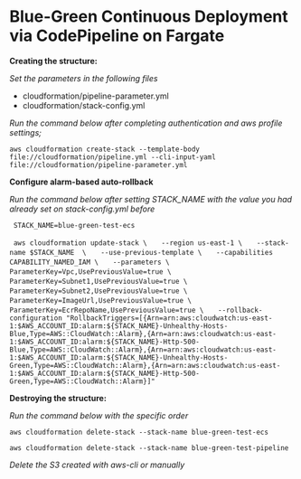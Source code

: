 # Blue-Green Continuous Deployment via CodePipeline on Fargate

**Creating the structure:**

*Set the parameters in the following files*

- cloudformation/pipeline-parameter.yml
- cloudformation/stack-config.yml

*Run the command below after completing authentication and aws profile settings;*

`aws cloudformation create-stack --template-body file://cloudformation/pipeline.yml --cli-input-yaml file://cloudformation/pipeline-parameter.yml`


**Configure alarm-based auto-rollback**

*Run the command below after setting STACK_NAME with the value you had already set on stack-config.yml before*

` STACK_NAME=blue-green-test-ecs`

` aws cloudformation update-stack \`
`   --region us-east-1 \`
`   --stack-name $STACK_NAME  \`
`   --use-previous-template \`
`   --capabilities CAPABILITY_NAMED_IAM \`
`   --parameters \`
`        ParameterKey=Vpc,UsePreviousValue=true \`
`        ParameterKey=Subnet1,UsePreviousValue=true \`
`        ParameterKey=Subnet2,UsePreviousValue=true \`
`        ParameterKey=ImageUrl,UsePreviousValue=true \`
`        ParameterKey=EcrRepoName,UsePreviousValue=true \`
`   --rollback-configuration "RollbackTriggers=[{Arn=arn:aws:cloudwatch:us-east-1:$AWS_ACCOUNT_ID:alarm:${STACK_NAME}-Unhealthy-Hosts-Blue,Type=AWS::CloudWatch::Alarm},{Arn=arn:aws:cloudwatch:us-east-1:$AWS_ACCOUNT_ID:alarm:${STACK_NAME}-Http-500-Blue,Type=AWS::CloudWatch::Alarm},{Arn=arn:aws:cloudwatch:us-east-1:$AWS_ACCOUNT_ID:alarm:${STACK_NAME}-Unhealthy-Hosts-Green,Type=AWS::CloudWatch::Alarm},{Arn=arn:aws:cloudwatch:us-east-1:$AWS_ACCOUNT_ID:alarm:${STACK_NAME}-Http-500-Green,Type=AWS::CloudWatch::Alarm}]"`


**Destroying the structure:**

*Run the command below with the specific order*

`aws cloudformation delete-stack --stack-name blue-green-test-ecs` 

`aws cloudformation delete-stack --stack-name blue-green-test-pipeline`

*Delete the S3 created with aws-cli or manually*